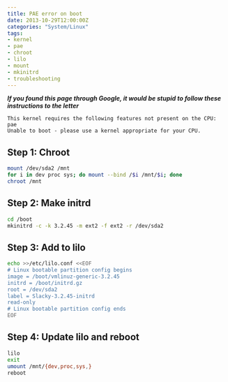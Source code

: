 ```yaml
---
title: PAE error on boot
date: 2013-10-29T12:00:00Z
categories: "System/Linux"
tags:
- kernel
- pae
- chroot
- lilo
- mount
- mkinitrd
- troubleshooting
---
```

***If you found this page through Google, it would be stupid to follow these instructions to the letter***

    This kernel requires the following features not present on the CPU:
    pae
    Unable to boot - please use a kernel appropriate for your CPU.

## Step 1: Chroot
```bash
mount /dev/sda2 /mnt
for i in dev proc sys; do mount --bind /$i /mnt/$i; done
chroot /mnt
```

## Step 2: Make initrd
```bash
cd /boot
mkinitrd -c -k 3.2.45 -m ext2 -f ext2 -r /dev/sda2
```

## Step 3: Add to lilo
```bash
echo >>/etc/lilo.conf <<EOF
# Linux bootable partition config begins
image = /boot/vmlinuz-generic-3.2.45
initrd = /boot/initrd.gz
root = /dev/sda2
label = Slacky-3.2.45-initrd
read-only
# Linux bootable partition config ends
EOF
```

## Step 4: Update lilo and reboot
```bash
lilo
exit
umount /mnt/{dev,proc,sys,}
reboot
```

